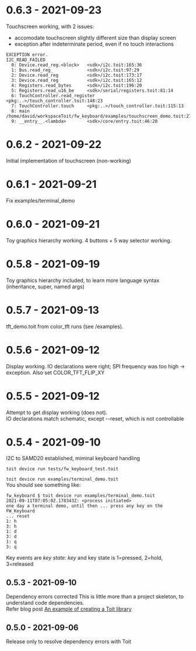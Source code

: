 # 0.6.3 - 2021-09-23
Touchscreen working, with 2 issues:  
- accomodate touchscreen slightly different size than display screen
- exception after indeterminate period, even if no touch interactions
```
EXCEPTION error. 
I2C_READ_FAILED
  0: Device.read_reg.<block>   <sdk>/i2c.toit:165:36
  1: Bus.read_reg_             <sdk>/i2c.toit:97:29
  2: Device.read_reg           <sdk>/i2c.toit:173:17
  3: Device.read_reg           <sdk>/i2c.toit:165:12
  4: Registers.read_bytes      <sdk>/i2c.toit:196:20
  5: Registers.read_u16_be     <sdk>/serial/registers.toit:81:14
  6: TouchController.read_register <pkg:..>/touch_controller.toit:148:23
  7: TouchController.touch     <pkg:..>/touch_controller.toit:115:13
  8: main                      /home/david/workspaceToit/fw_keyboard/examples/touchscreen_demo.toit:27:25
  9: __entry__.<lambda>        <sdk>/core/entry.toit:46:20
```

# 0.6.2 - 2021-09-22
Initial implementation of touchscreen (non-working)

# 0.6.1 - 2021-09-21
Fix examples/terminal_demo

# 0.6.0 - 2021-09-21
Toy graphics hierarchy working.  4 buttons + 5 way selector working.

# 0.5.8 - 2021-09-19
Toy graphics hierarchy included, to learn more language syntax (inheritance, super, named args)

# 0.5.7 - 2021-09-13
tft_demo.toit from color_tft runs (see /examples).

# 0.5.6 - 2021-09-12
Display working.
IO declarations were right; SPI frequency was too high -> exception.  Also set COLOR_TFT_FLIP_XY

# 0.5.5 - 2021-09-12
Attempt to get display working (does not).  
IO declarations match schematic, except --reset, which is not controllable

# 0.5.4 - 2021-09-10
I2C to SAMD20 established, miminal keyboard handling

`toit device run tests/fw_keyboard_test.toit`  

`toit device run examples/terminal_demo.toit`  
You should see something like:  
```
fw_keyboard $ toit device run examples/terminal_demo.toit
2021-09-11T07:05:02.178343Z: <process initiated>
one day a terminal demo, until then ... press any key on the FW_Keyboard
... reset
1: h
3: h
1: d
3: d
1: q
3: q
```
Key events are  *key state: key* and key state is 1=pressed, 2=hold, 3=released

## 0.5.3 - 2021-09-10
Dependency errors corrected
This is little more than a project skeleton, to understand code dependencies.  
Refer blog post [An example of creating a Toit library](https://ekorau.com/2021/09/09/Creating-Library-Example.html)

## 0.5.0 - 2021-09-06
Release only to resolve dependency errors with Toit